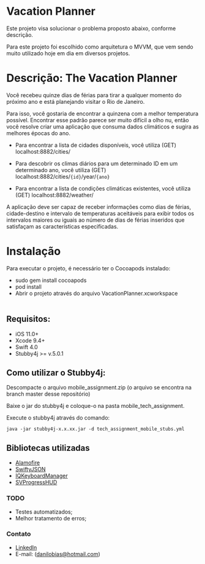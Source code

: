 # Vacation Planner

Este projeto visa solucionar o problema proposto abaixo, conforme descrição.

Para este projeto foi escolhido como arquitetura o MVVM, que vem sendo muito utilizado hoje em dia em diversos projetos.

# Descrição: The Vacation Planner

Você recebeu quinze dias de férias para tirar a qualquer momento do próximo ano e está planejando visitar o Rio de Janeiro.

Para isso, você gostaria de encontrar a quinzena com a melhor temperatura possível. Encontrar esse padrão parece ser muito difícil a olho nu, então você resolve criar uma aplicação que consuma dados climáticos e sugira as melhores épocas do ano.
 
* Para encontrar a lista de cidades disponíveis, você utiliza (GET) localhost:8882/cities/

* Para descobrir os climas diários para um determinado ID em um determinado ano, você utiliza (GET) localhost:8882/cities/`{id}`/year/`{ano}`

* Para encontrar a lista de condições climáticas existentes, você utiliza (GET) localhost:8882/weather/

 
A aplicação deve ser capaz de receber informações como dias de férias, cidade-destino e intervalo de temperaturas aceitáveis para exibir todos os intervalos maiores ou iguais ao número de dias de férias inseridos que satisfaçam as características especificadas.

# Instalação
Para executar o projeto, é necessário ter o Cocoapods instalado:<br />
- sudo gem install cocoapods <br />
- pod install <br />
- Abrir o projeto através do arquivo VacationPlanner.xcworkspace<br /><br />

## Requisitos:

- iOS 11.0+
- Xcode 9.4+
- Swift 4.0
- Stubby4j >= v.5.0.1

## Como utilizar o Stubby4j:

Descompacte o arquivo mobile_assignment.zip (o arquivo se encontra na branch master desse repositório)

Baixe o jar do stubby4j e coloque-o na pasta mobile_tech_assignment.

Execute o stubby4j através do comando: 

`java -jar stubby4j-x.x.xx.jar -d tech_assignment_mobile_stubs.yml`

## Bibliotecas utilizadas
- [Alamofire](https://github.com/Alamofire/Alamofire)
- [SwiftyJSON](https://github.com/SwiftyJSON/SwiftyJSON)
- [IQKeyboardManager](https://github.com/hackiftekhar/IQKeyboardManager)
- [SVProgressHUD](https://github.com/SVProgressHUD/SVProgressHUD)

### TODO

 - Testes automatizados;
 - Melhor tratamento de erros;

### Contato
- [LinkedIn](https://www.linkedin.com/in/danilobias/)
- E-mail: (<danilobias@hotmail.com>)